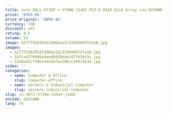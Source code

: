 ```yaml
---
title: สําหรับ DELL H730P + XYHWN J14DC PCI-E RAID Disk Array การ์ด 0XYHWN 0J14DC
price: '6763.66'
price_original: '8899.46'
currency: THB
discount: 24%
rating: 4.5
volume: 54
image: S277f526265d1496ba15c329508975fa1B.jpg
images:
  - S277f526265d1496ba15c329508975fa1B.jpg
  - Sa7ca4376986a4eedb928ede3d7f626c9c.jpg
  - S2b8ad2cf30ec443dafea206cc109c563d.jpg
video: ''
categories:
  - name: Computer & Office
    slug: computer-office
  - name: Servers & Industrial Computer
    slug: servers-industrial-computer
slug: าหร-dell-h730p-xyhwn-j14dc
encode: oD1GaWk
lang: th
---
```

  